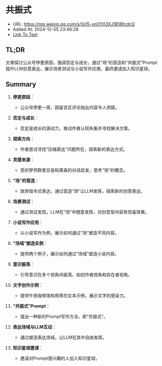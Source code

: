 # 共振式
- URL: https://mp.weixin.qq.com/s/1o15-ynOYX3XJ1B18fcdcQ
- Added At: 2024-12-05 23:46:28
- [Link To Text](2024-12-05-共振式_raw.md)

## TL;DR
文章探讨公众号停更原因，强调否定与成长，通过“场”的营造和“共振式”Prompt提升LLM创意表达，展示场景测试与小说写作应用，最终邀请加入知识星球。

## Summary
1. **停更原因**：
   - 公众号停更一周，因留言区评论指出内容令人烦腻。

2. **否定与成长**：
   - 否定是成长的源动力，推动作者认知失衡并寻找解决方案。

3. **探索方向**：
   - 作者尝试寻找“压缩表达”问题所在，探索新的表达方式。

4. **灵感来源**：
   - 受织梦师群里豆爸和莱森的对话启发，思考“场”的概念。

5. **“场”的营造**：
   - 放弃指令式表达，通过营造“场”让LLM发挥，探索新的创意表达。

6. **场景测试**：
   - 通过测试发现，LLM在“场”中随意发挥，对创意型内容有惊喜效果。

7. **小说写作应用**：
   - 以小说写作为例，展示如何通过“场”塑造不同内容。

8. **“场域”塑造实例**：
   - 提供两个例子，展示如何通过“场域”塑造小说内容。

9. **意识振荡**：
   - 引导意识在多个视角间振荡，如创作者视角和存在者视角。

10. **文字创作示例**：
    - 提供午夜咖啡馆和雨季的文本示例，展示文字的感染力。

11. **“共振式”Prompt**：
    - 提出一种新的Prompt写作方法，即“共振式”。

12. **表达场域与LLM互动**：
    - 通过塑造表达场域，让LLM在其中自由发挥。

13. **知识星球邀请**：
    - 邀请对Prompt感兴趣的人加入知识星球。
